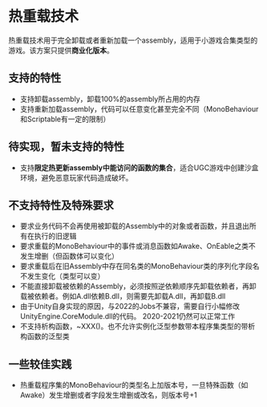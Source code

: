 # 热重载技术

热重载技术用于完全卸载或者重新加载一个assembly，适用于小游戏合集类型的游戏。该方案只提供**商业化版本**。

## 支持的特性

- 支持卸载assembly，卸载100%的assembly所占用的内存
- 支持重新加载assembly，代码可以任意变化甚至完全不同（MonoBehaviour和Scriptable有一定的限制）

## 待实现，暂未支持的特性

- 支持**限定热更新assembly中能访问的函数的集合**，适合UGC游戏中创建沙盒环境，避免恶意玩家代码造成破坏。

## 不支持特性及特殊要求

- 要求业务代码不会再使用被卸载的Assembly中的对象或者函数，并且退出所有在执行的旧逻辑
- 要求重载的MonoBehaviour中的事件或消息函数如Awake、OnEable之类不发生增删（但函数体可以变化）
- 要求重载后在旧Assembly中存在同名类的MonoBehaviour类的序列化字段名不发生变化（类型可以变）
- 不能直接卸载被依赖的Assembly，必须按照逆依赖顺序先卸载依赖者，再卸载被依赖者。例如A.dll依赖B.dll，则需要先卸载A.dll，再卸载B.dll
- 由于Unity自身实现的原因，与2022的Jobs不兼容，需要自行小幅修改UnityEngine.CoreModule.dll的代码。 2020-2021仍然可以正常工作
- 不支持析构函数，~XXX()。也不允许实例化泛型参数带本程序集类型的带析构函数的泛型类

## 一些较佳实践

- 热重载程序集的MonoBehaviour的类型名上加版本号，一旦特殊函数（如Awake）发生增删或者字段发生增删或改名，则版本号+1



